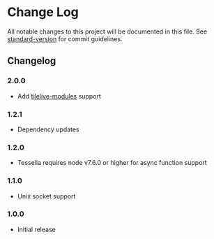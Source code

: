 # Change Log

All notable changes to this project will be documented in this file. See [standard-version](https://github.com/conventional-changelog/standard-version) for commit guidelines.

## Changelog

### 2.0.0

- Add [tilelive-modules](https://github.com/mojodna/tilelive-modules) support

### 1.2.1

- Dependency updates

### 1.2.0

- Tessella requires node v7.6.0 or higher for async function support

### 1.1.0

- Unix socket support

### 1.0.0

- Initial release
